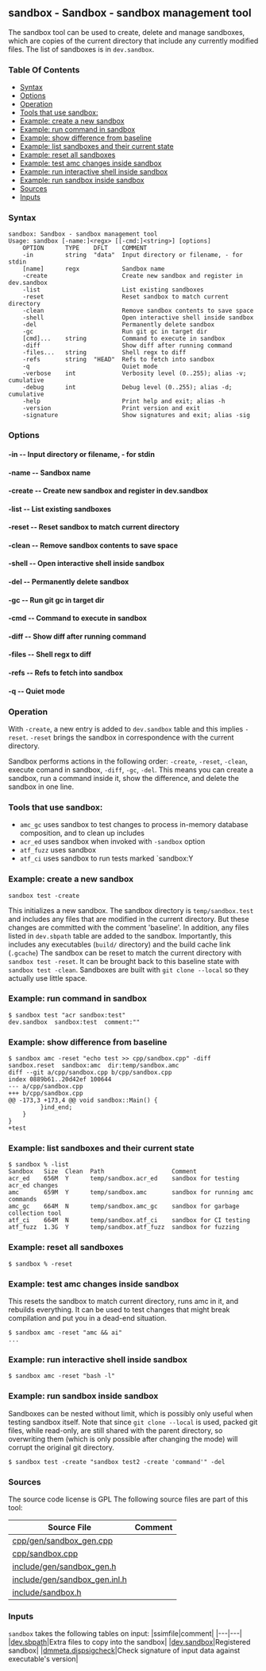 ## sandbox - Sandbox - sandbox management tool
<a href="#sandbox"></a>

The sandbox tool can be used to create, delete and manage sandboxes, which are copies of
the current directory that include any currently modified files.
The list of sandboxes is in `dev.sandbox`.

### Table Of Contents
<a href="#table-of-contents"></a>
* [Syntax](#syntax)
* [Options](#options)
* [Operation](#operation)
* [Tools that use sandbox:](#tools-that-use-sandbox)
* [Example: create a new sandbox](#example-create-a-new-sandbox)
* [Example: run command in sandbox](#example-run-command-in-sandbox)
* [Example: show difference from baseline](#example-show-difference-from-baseline)
* [Example: list sandboxes and their current state](#example-list-sandboxes-and-their-current-state)
* [Example: reset all sandboxes](#example-reset-all-sandboxes)
* [Example: test amc changes inside sandbox](#example-test-amc-changes-inside-sandbox)
* [Example: run interactive shell inside sandbox](#example-run-interactive-shell-inside-sandbox)
* [Example: run sandbox inside sandbox](#example-run-sandbox-inside-sandbox)
* [Sources](#sources)
* [Inputs](#inputs)

### Syntax
<a href="#syntax"></a>
```
sandbox: Sandbox - sandbox management tool
Usage: sandbox [-name:]<regx> [[-cmd:]<string>] [options]
    OPTION      TYPE    DFLT    COMMENT
    -in         string  "data"  Input directory or filename, - for stdin
    [name]      regx            Sandbox name
    -create                     Create new sandbox and register in dev.sandbox
    -list                       List existing sandboxes
    -reset                      Reset sandbox to match current directory
    -clean                      Remove sandbox contents to save space
    -shell                      Open interactive shell inside sandbox
    -del                        Permanently delete sandbox
    -gc                         Run git gc in target dir
    [cmd]...    string          Command to execute in sandbox
    -diff                       Show diff after running command
    -files...   string          Shell regx to diff
    -refs       string  "HEAD"  Refs to fetch into sandbox
    -q                          Quiet mode
    -verbose    int             Verbosity level (0..255); alias -v; cumulative
    -debug      int             Debug level (0..255); alias -d; cumulative
    -help                       Print help and exit; alias -h
    -version                    Print version and exit
    -signature                  Show signatures and exit; alias -sig

```

### Options
<a href="#options"></a>

#### -in -- Input directory or filename, - for stdin
<a href="#-in"></a>

#### -name -- Sandbox name
<a href="#-name"></a>

#### -create -- Create new sandbox and register in dev.sandbox
<a href="#-create"></a>

#### -list -- List existing sandboxes
<a href="#-list"></a>

#### -reset -- Reset sandbox to match current directory
<a href="#-reset"></a>

#### -clean -- Remove sandbox contents to save space
<a href="#-clean"></a>

#### -shell -- Open interactive shell inside sandbox
<a href="#-shell"></a>

#### -del -- Permanently delete sandbox
<a href="#-del"></a>

#### -gc -- Run git gc in target dir
<a href="#-gc"></a>

#### -cmd -- Command to execute in sandbox
<a href="#-cmd"></a>

#### -diff -- Show diff after running command
<a href="#-diff"></a>

#### -files -- Shell regx to diff
<a href="#-files"></a>

#### -refs -- Refs to fetch into sandbox
<a href="#-refs"></a>

#### -q -- Quiet mode
<a href="#-q"></a>

### Operation
<a href="#operation"></a>

With `-create`, a new entry is added to `dev.sandbox` table and this implies `-reset`.
`-reset` brings the sandbox in correspondence with the current directory.

Sandbox performs actions in the following order: `-create`, `-reset`, `-clean`,
execute comand in sandbox, `-diff`, `-gc`, `-del`. This means you can create a sandbox, run a command
inside it, show the difference, and delete the sandbox in one line.

### Tools that use sandbox:
<a href="#tools-that-use-sandbox"></a>

* `amc_gc` uses sandbox to test changes to process in-memory database composition, and to clean up
includes
* `acr_ed` uses sandbox when invoked with `-sandbox` option
* `atf_fuzz` uses sandbox
* `atf_ci` uses sandbox to run tests marked `sandbox:Y

### Example: create a new sandbox
<a href="#example-create-a-new-sandbox"></a>

```
sandbox test -create
```

This initializes a new sandbox. The sandbox directory is `temp/sandbox.test`
and includes any files that are modified in the current directory. But these changes
are committed with the comment 'baseline'. In addition, any files listed in `dev.sbpath` table
are added to the sandbox. Importantly, this includes any executables (`build/` directory)
and the build cache link (`.gcache`)
The sandbox can be reset to match the current directory with `sandbox test -reset`.
It can be brought back to this baseline state with `sandbox test -clean`.
Sandboxes are built with `git clone --local` so they actually use little space.

### Example: run command in sandbox
<a href="#example-run-command-in-sandbox"></a>

```
$ sandbox test "acr sandbox:test"
dev.sandbox  sandbox:test  comment:""
```

### Example: show difference from baseline
<a href="#example-show-difference-from-baseline"></a>

```
$ sandbox amc -reset "echo test >> cpp/sandbox.cpp" -diff
sandbox.reset  sandbox:amc  dir:temp/sandbox.amc
diff --git a/cpp/sandbox.cpp b/cpp/sandbox.cpp
index 0889b61..20d42ef 100644
--- a/cpp/sandbox.cpp
+++ b/cpp/sandbox.cpp
@@ -173,3 +173,4 @@ void sandbox::Main() {
         }ind_end;
    }
}
+test
```

### Example: list sandboxes and their current state
<a href="#example-list-sandboxes-and-their-current-state"></a>

```
$ sandbox % -list
Sandbox   Size  Clean  Path                   Comment
acr_ed    656M  Y      temp/sandbox.acr_ed    sandbox for testing acr_ed changes
amc       659M  Y      temp/sandbox.amc       sandbox for running amc commands
amc_gc    664M  N      temp/sandbox.amc_gc    sandbox for garbage collection tool
atf_ci    664M  N      temp/sandbox.atf_ci    sandbox for CI testing
atf_fuzz  1.3G  Y      temp/sandbox.atf_fuzz  sandbox for fuzzing
```

### Example: reset all sandboxes
<a href="#example-reset-all-sandboxes"></a>

```
$ sandbox % -reset
```

### Example: test amc changes inside sandbox
<a href="#example-test-amc-changes-inside-sandbox"></a>

This resets the sandbox to match current directory, runs amc in it, and rebuilds everything.
It can be used to test changes that might break compilation and put you in a dead-end situation.

```
$ sandbox amc -reset "amc && ai"
...
```

### Example: run interactive shell inside sandbox
<a href="#example-run-interactive-shell-inside-sandbox"></a>

```
$ sandbox amc -reset "bash -l"
```

### Example: run sandbox inside sandbox
<a href="#example-run-sandbox-inside-sandbox"></a>

Sandboxes can be nested without limit, which is possibly only useful when testing sandbox itself.
Note that since `git clone --local` is used, packed git files, while read-only, are still
shared with the parent directory, so overwriting them (which is only possible after changing
the mode) will corrupt the original git directory.

```
$ sandbox test -create "sandbox test2 -create 'command'" -del
```

### Sources
<a href="#sources"></a>
The source code license is GPL
The following source files are part of this tool:

|Source File|Comment|
|---|---|
|[cpp/gen/sandbox_gen.cpp](/cpp/gen/sandbox_gen.cpp)||
|[cpp/sandbox.cpp](/cpp/sandbox.cpp)||
|[include/gen/sandbox_gen.h](/include/gen/sandbox_gen.h)||
|[include/gen/sandbox_gen.inl.h](/include/gen/sandbox_gen.inl.h)||
|[include/sandbox.h](/include/sandbox.h)||

### Inputs
<a href="#inputs"></a>
`sandbox` takes the following tables on input:
|ssimfile|comment|
|---|---|
|[dev.sbpath](/txt/ssimdb/dev/sbpath.md)|Extra files to copy into the sandbox|
|[dev.sandbox](/txt/ssimdb/dev/sandbox.md)|Registered sandbox|
|[dmmeta.dispsigcheck](/txt/ssimdb/dmmeta/dispsigcheck.md)|Check signature of input data against executable's version|

